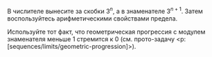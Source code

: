 В числителе вынесите за скобки $3^n$, а в знаменателе $3^{n+1}$. Затем воспользуйтесь арифметическими свойствами предела.

Используйте тот факт, что геометрическая прогрессия с модулем знаменателя меньше $1$ стремится к $0$ (см. прото-задачу <p:[sequences/limits/geometric-progression]>).